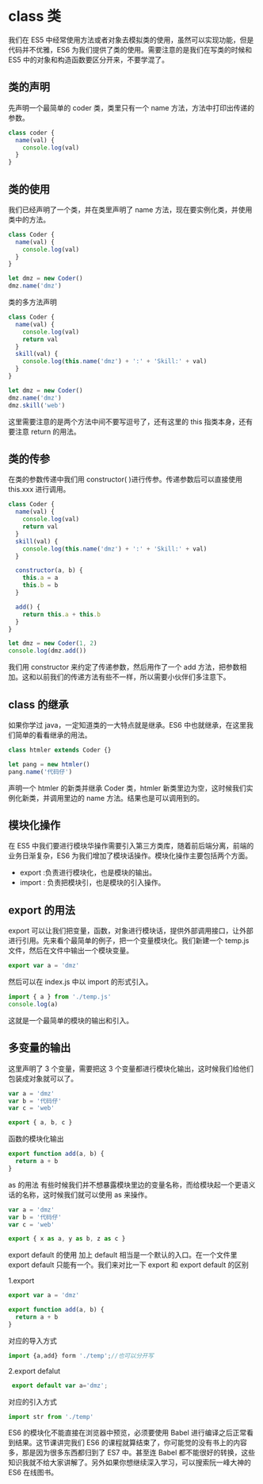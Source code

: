 # class 类

我们在 ES5 中经常使用方法或者对象去模拟类的使用，虽然可以实现功能，但是代码并不优雅，ES6 为我们提供了类的使用。需要注意的是我们在写类的时候和 ES5 中的对象和构造函数要区分开来，不要学混了。

## 类的声明

先声明一个最简单的 coder 类，类里只有一个 name 方法，方法中打印出传递的参数。

```js
class coder {
  name(val) {
    console.log(val)
  }
}
```

## 类的使用

我们已经声明了一个类，并在类里声明了 name 方法，现在要实例化类，并使用类中的方法。

```js
class Coder {
  name(val) {
    console.log(val)
  }
}

let dmz = new Coder()
dmz.name('dmz')
```

类的多方法声明

```js
class Coder {
  name(val) {
    console.log(val)
    return val
  }
  skill(val) {
    console.log(this.name('dmz') + ':' + 'Skill:' + val)
  }
}

let dmz = new Coder()
dmz.name('dmz')
dmz.skill('web')
```

这里需要注意的是两个方法中间不要写逗号了，还有这里的 this 指类本身，还有要注意 return 的用法。

## 类的传参

在类的参数传递中我们用 constructor( )进行传参。传递参数后可以直接使用 this.xxx 进行调用。

```js
class Coder {
  name(val) {
    console.log(val)
    return val
  }
  skill(val) {
    console.log(this.name('dmz') + ':' + 'Skill:' + val)
  }

  constructor(a, b) {
    this.a = a
    this.b = b
  }

  add() {
    return this.a + this.b
  }
}

let dmz = new Coder(1, 2)
console.log(dmz.add())
```

我们用 constructor 来约定了传递参数，然后用作了一个 add 方法，把参数相加。这和以前我们的传递方法有些不一样，所以需要小伙伴们多注意下。

## class 的继承

如果你学过 java，一定知道类的一大特点就是继承。ES6 中也就继承，在这里我们简单的看看继承的用法。

```js
class htmler extends Coder {}

let pang = new htmler()
pang.name('代码仔')
```

声明一个 htmler 的新类并继承 Coder 类，htmler 新类里边为空，这时候我们实例化新类，并调用里边的 name 方法。结果也是可以调用到的。

## 模块化操作

在 ES5 中我们要进行模块华操作需要引入第三方类库，随着前后端分离，前端的业务日渐复杂，ES6 为我们增加了模块话操作。模块化操作主要包括两个方面。

- export :负责进行模块化，也是模块的输出。
- import : 负责把模块引，也是模块的引入操作。

## export 的用法

export 可以让我们把变量，函数，对象进行模块话，提供外部调用接口，让外部进行引用。先来看个最简单的例子，把一个变量模块化。我们新建一个 temp.js 文件，然后在文件中输出一个模块变量。

```js
export var a = 'dmz'
```

然后可以在 index.js 中以 import 的形式引入。

```js
import { a } from './temp.js'
console.log(a)
```

这就是一个最简单的模块的输出和引入。

## 多变量的输出

这里声明了 3 个变量，需要把这 3 个变量都进行模块化输出，这时候我们给他们包装成对象就可以了。

```js
var a = 'dmz'
var b = '代码仔'
var c = 'web'

export { a, b, c }
```

函数的模块化输出

```js
export function add(a, b) {
  return a + b
}
```

as 的用法 有些时候我们并不想暴露模块里边的变量名称，而给模块起一个更语义话的名称，这时候我们就可以使用 as 来操作。

```js
var a = 'dmz'
var b = '代码仔'
var c = 'web'

export { x as a, y as b, z as c }
```

export default 的使用 加上 default 相当是一个默认的入口。在一个文件里 export default 只能有一个。我们来对比一下 export 和 export default 的区别

1.export

```js
export var a = 'dmz'

export function add(a, b) {
  return a + b
}
```

对应的导入方式

```js
import {a,add} form './temp';//也可以分开写
```

2.export defalut

```js
 export default var a='dmz';
```

对应的引入方式

```js
import str from './temp'
```

ES6 的模块化不能直接在浏览器中预览，必须要使用 Babel 进行编译之后正常看到结果。这节课讲完我们 ES6 的课程就算结束了，你可能觉的没有书上的内容多，那是因为很多东西都归到了 ES7 中。甚至连 Babel 都不能很好的转换，这些知识我就不给大家讲解了。另外如果你想继续深入学习，可以搜索阮一峰大神的 ES6 在线图书。
